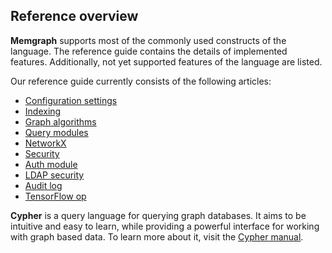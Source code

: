 ## Reference overview

**Memgraph** supports most of the commonly used constructs of the language. The
reference guide contains the details of implemented features. Additionally,
not yet supported features of the language are listed.

Our reference guide currently consists of the following articles:

  * [Configuration settings](configuration.md)
  * [Indexing](indexing.md)
  * [Graph algorithms](graph-algorithms.md)
  * [Query modules](query_modules/query-modules.md)
  * [NetworkX](networkx/networkx.md)
  * [Security](security.md)
  * [Auth module](auth-module.md)
  * [LDAP security](ldap-security.md)
  * [Audit log](audit-log.md)
  * [TensorFlow op](tensorflow.md)

**Cypher** is a query language for querying graph databases. It aims to be intuitive and easy to learn, while
providing a powerful interface for working with graph based data. To learn more about it, visit the [Cypher manual](../cypher_manual/cypher-manual.md).